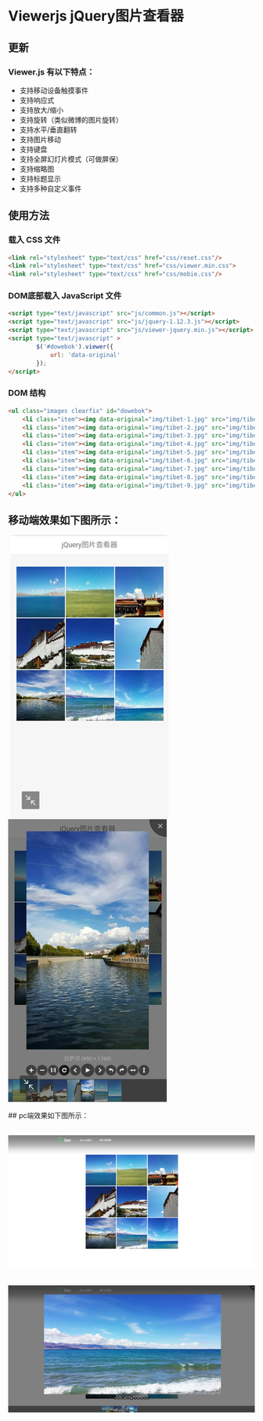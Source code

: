 # Viewerjs jQuery图片查看器
## 更新
### Viewer.js 有以下特点：
- 支持移动设备触摸事件
- 支持响应式
- 支持放大/缩小
- 支持旋转（类似微博的图片旋转）
- 支持水平/垂直翻转
- 支持图片移动
- 支持键盘
- 支持全屏幻灯片模式（可做屏保）
- 支持缩略图
- 支持标题显示
- 支持多种自定义事件

## 使用方法
### 载入 CSS 文件
```html
<link rel="stylesheet" type="text/css" href="css/reset.css"/>
<link rel="stylesheet" type="text/css" href="css/viewer.min.css">
<link rel="stylesheet" type="text/css" href="css/mobie.css"/>
```

### DOM底部载入 JavaScript 文件
```html
<script type="text/javascript" src="js/common.js"></script>
<script type="text/javascript" src="js/jquery-1.12.3.js"></script>
<script type="text/javascript" src="js/viewer-jquery.min.js"></script>
<script type="text/javascript" >
        $('#dowebok').viewer({
            url: 'data-original'
        });
</script>
```

### DOM 结构
```html
<ul class="images clearfix" id="dowebok">
    <li class="item"><img data-original="img/tibet-1.jpg" src="img/tibet-1.jpg" alt="Cuo Na湖"></li>
    <li class="item"><img data-original="img/tibet-2.jpg" src="img/tibet-2.jpg" alt="青藏高原"></li>
    <li class="item"><img data-original="img/tibet-3.jpg" src="img/tibet-3.jpg" alt="大昭寺"></li>
    <li class="item"><img data-original="img/tibet-4.jpg" src="img/tibet-4.jpg" alt="布达拉宫1"></li>
    <li class="item"><img data-original="img/tibet-5.jpg" src="img/tibet-5.jpg" alt="布达拉宫2"></li>
    <li class="item"><img data-original="img/tibet-6.jpg" src="img/tibet-6.jpg" alt="布达拉宫3"></li>
    <li class="item"><img data-original="img/tibet-7.jpg" src="img/tibet-7.jpg" alt="拉萨河"></li>
    <li class="item"><img data-original="img/tibet-8.jpg" src="img/tibet-8.jpg" alt="Namtso 1"></li>
    <li class="item"><img data-original="img/tibet-9.jpg" src="img/tibet-9.jpg" alt="Namtso 2"></li>
</ul>
```


## 移动端效果如下图所示：
<p align="left">
  <img src="img/sketch_01.jpg" alt="效果图">
  <span>&nbsp;&nbsp;&nbsp;&nbsp;</span> 
  <img src="img/sketch_02.jpg" alt="效果图">
</p>
## pc端效果如下图所示：
<p align="center">
  <img src="img/sketch_03.jpg" alt="效果图">
</p>
<p align="center">
  <img src="img/sketch_04.jpg" alt="效果图">
</p>
